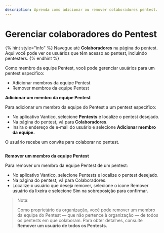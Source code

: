 ```yaml
---
description: Aprenda como adicionar ou remover colaboradores pentest.
---
```


# Gerenciar colaboradores do Pentest

{% hint style="info" %}
Navegue até **Colaboradores** na página do pentest. Aqui você pode ver os usuários que têm acesso ao pentest, incluindo pentesters.
{% endhint %}



Como membro da equipe Pentest, você pode gerenciar usuários para um pentest específico:

* Adicionar membros da equipe Pentest
* Remover membros da equipe Pentest



**Adicionar um membro da equipe Pentest**

Para adicionar um membro da equipe do Pentest a um pentest específico:

* No aplicativo Vantico, selecione **Pentests** e localize o pentest desejado.
* Na página do pentest, vá para **Colaboradores**.
* Insira o endereço de e-mail do usuário e selecione **Adicionar membro da equipe.**

O usuário recebe um convite para colaborar no pentest.

<figure><img src="../../../../.gitbook/assets/AddPentestTeamMembers.png" alt=""><figcaption></figcaption></figure>



**Remover um membro da equipe Pentest**

Para remover um membro da equipe Pentest de um pentest:

* No aplicativo Vantico, selecione Pentests e localize o pentest desejado.
* Na página do pentest, vá para Colaboradores.
* Localize o usuário que deseja remover, selecione o ícone Remover usuário da lixeira e selecione Sim na sobreposição para confirmar.



> Nota:
>
> Como proprietário da organização, você pode remover um membro da equipe do Pentest — que não pertence à organização — de todos os pentests em que colaboram. Para obter detalhes, consulte **Remover um usuário de todos os Pentests.**
